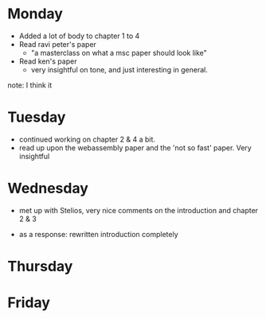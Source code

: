 # Monday
- Added a lot of body to chapter 1 to 4
- Read ravi peter's paper 
  - "a masterclass on what a msc paper should look like"
- Read ken's paper 
  - very insightful on tone, and just interesting in general.

note: I think it

# Tuesday
- continued working on chapter 2 & 4 a bit.
- read up upon the webassembly paper and the 'not so fast' paper. Very insightful


# Wednesday 
- met up with Stelios, very nice comments on the introduction and chapter 2 & 3

- as a response: rewritten introduction completely

# Thursday
<!-- TODO: rewrite chapter 3 -->

# Friday
<!-- Start coding again -->

